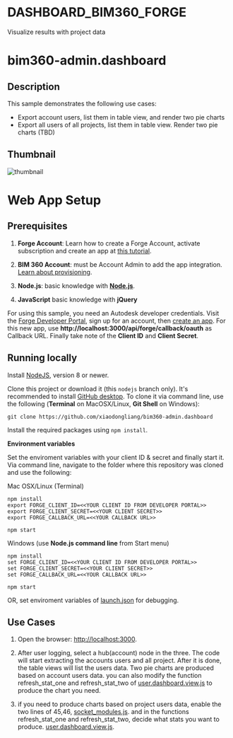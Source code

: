 # DASHBOARD_BIM360_FORGE
 Visualize results with project data

# bim360-admin.dashboard


## Description
This sample demonstrates the following use cases:

* Export account users, list them in table view, and render two pie charts
* Export all users of all projects, list them in table view. Render two pie charts (TBD) 


## Thumbnail
![thumbnail](/help/main.png) 


# Web App Setup

## Prerequisites

1. **Forge Account**: Learn how to create a Forge Account, activate subscription and create an app at [this tutorial](http://learnforge.autodesk.io/#/account/). 
2. **BIM 360 Account**: must be Account Admin to add the app integration. [Learn about provisioning](https://forge.autodesk.com/blog/bim-360-docs-provisioning-forge-apps). 

3. **Node.js**: basic knowledge with [**Node.js**](https://nodejs.org/en/).
4. **JavaScript** basic knowledge with **jQuery**

For using this sample, you need an Autodesk developer credentials. Visit the [Forge Developer Portal](https://developer.autodesk.com), sign up for an account, then [create an app](https://developer.autodesk.com/myapps/create). For this new app, use **http://localhost:3000/api/forge/callback/oauth** as Callback URL. Finally take note of the **Client ID** and **Client Secret**.



## Running locally

Install [NodeJS](https://nodejs.org), version 8 or newer.

Clone this project or download it (this `nodejs` branch only). It's recommended to install [GitHub desktop](https://desktop.github.com/). To clone it via command line, use the following (**Terminal** on MacOSX/Linux, **Git Shell** on Windows):

    git clone https://github.com/xiaodongliang/bim360-admin.dashboard

Install the required packages using `npm install`.


**Environment variables**

Set the enviroment variables with your client ID & secret and finally start it. Via command line, navigate to the folder where this repository was cloned and use the following:

Mac OSX/Linux (Terminal)

    npm install
    export FORGE_CLIENT_ID=<<YOUR CLIENT ID FROM DEVELOPER PORTAL>>
    export FORGE_CLIENT_SECRET=<<YOUR CLIENT SECRET>>
    export FORGE_CALLBACK_URL=<<YOUR CALLBACK URL>>

    npm start

Windows (use **Node.js command line** from Start menu)

    npm install
    set FORGE_CLIENT_ID=<<YOUR CLIENT ID FROM DEVELOPER PORTAL>>
    set FORGE_CLIENT_SECRET=<<YOUR CLIENT SECRET>>
    set FORGE_CALLBACK_URL=<<YOUR CALLBACK URL>>

    npm start

OR, set enviroment variables of [launch.json](/.vscode/launch.json) for debugging.


## Use Cases

1. Open the browser: [http://localhost:3000](http://localhost:3000). 
 
2. After user logging, select a hub(account) node in the three. The code will start extracting the accounts users and all project. After it is done, the table views will list the users data. Two pie charts are produced based on account users data. you can also modify the function refresh_stat_one and refresh_stat_two of [user.dashboard.view.js](./public/js/user.dashboard.view.js) to produce the chart you need.

3. if you need to produce charts based on project users data, enable the two lines of 45,46, [socket_modules.js](./public/js/socket_modules.js). and in the functions refresh_stat_one and refresh_stat_two, decide what stats you want to produce. [user.dashboard.view.js](./public/js/user.dashboard.view.js).

